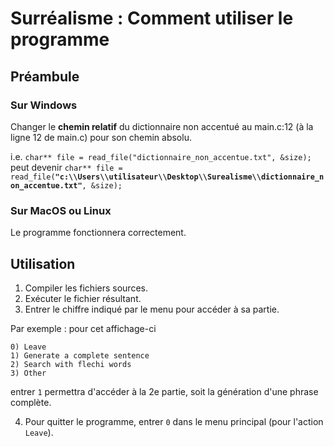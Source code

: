# Surréalisme : Comment utiliser le programme
## Préambule
### Sur Windows
Changer le **chemin relatif** du dictionnaire non accentué au main.c:12 (à la ligne 12 de main.c) pour son chemin absolu.

i.e. `char** file = read_file("dictionnaire_non_accentue.txt", &size);` 
peut devenir `char** file = read_file(`**`"c:\\Users\\utilisateur\\Desktop\\Surealisme\\dictionnaire_non_accentue.txt"`**`, &size);`

### Sur MacOS ou Linux
Le programme fonctionnera correctement.

## Utilisation
1. Compiler les fichiers sources. 
2. Exécuter le fichier résultant. 
3. Entrer le chiffre indiqué par le menu pour accéder à sa partie.

Par exemple : 
pour cet affichage-ci
```
0) Leave 
1) Generate a complete sentence 
2) Search with flechi words 
3) Other
```
entrer `1` permettra d'accéder à la 2e partie, soit la génération d'une phrase complète.

4. Pour quitter le programme, entrer `0` dans le menu principal (pour l'action `Leave`).
